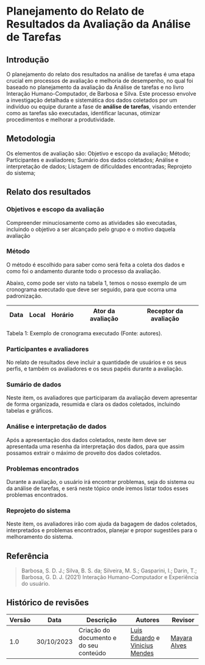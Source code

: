 # Planejamento do Relato de Resultados da Avaliação da Análise de Tarefas
## Introdução
O planejamento do relato dos resultados na análise de tarefas é uma etapa crucial em processos de avaliação e melhoria de desempenho, no qual foi baseado no planejamento da avaliação da Análise de tarefas e no livro Interação Humano-Computador, de Barbosa e Silva. Este processo envolve a investigação detalhada e sistemática dos dados coletados por um indivíduo ou equipe durante a fase de **análise de tarefas**, visando entender como as tarefas são executadas, identificar lacunas, otimizar procedimentos e melhorar a produtividade.

## Metodologia
Os elementos de avaliação são:
Objetivo e escopo da avaliação;
Método;
Participantes e avaliadores;
Sumário dos dados coletados;
Análise e interpretação de dados;
Listagem de dificuldades encontradas;
Reprojeto do sistema;

## Relato dos resultados

### Objetivos e escopo da avaliação
Compreender minuciosamente como as atividades são executadas, incluindo o objetivo a ser alcançado pelo grupo e o motivo daquela avaliação

### Método
O método é escolhido para saber como será feita a coleta dos dados e como foi o andamento durante todo o processo da avaliação.

Abaixo, como pode ser visto na tabela 1, temos o nosso exemplo de um cronograma executado que deve ser seguido, para que ocorra uma padronização. 

| Data | Local | Horário| Ator da avaliação |  Receptor da avaliação |
| ---- | ------- | -------- | ----------------- | ---------------------- |

Tabela 1: Exemplo de cronograma executado (Fonte: autores).

### Participantes e avaliadores
No relato de resultados deve incluir a quantidade de usuários e os seus perfis, e também os avaliadores e os seus papéis durante a avaliação.

### Sumário de dados
Neste item, os avaliadores que participaram da avaliação devem apresentar de forma organizada, resumida e clara os dados coletados, incluindo tabelas e gráficos.

### Análise e interpretação de dados
Após a apresentação dos dados coletados, neste item deve ser apresentada uma resenha da interpretação dos dados, para que assim possamos extrair o máximo de proveito dos dados coletados.

### Problemas encontrados
Durante a avaliação, o usuário irá encontrar problemas, seja do sistema ou da análise de tarefas, e será neste tópico onde iremos listar todos esses problemas encontrados.

### Reprojeto do sistema
Neste item, os avaliadores irão com ajuda da bagagem de dados coletados, interpretados e problemas encontrados, planejar e propor sugestões para o melhoramento do sistema.

## Referência 

> Barbosa, S. D. J.; Silva, B. S. da; Silveira, M. S.; Gasparini, I.; Darin, T.; Barbosa, G. D. J. (2021) Interação Humano-Computador e Experiência do usuário.

## Histórico de revisões

| Versão | Data | Descrição | Autores | Revisor |
|-----------|--------|---------------|------------|------------|
| 1.0 | 30/10/2023 | Criação do documento e do seu conteúdo | [Luis Eduardo](https://github.com/LuisMiranda10) e [Vinicius Mendes](https://github.com/yabamiah)| [Mayara Alves](https://github.com/Mayara-tech)  |

